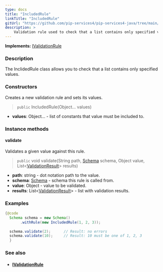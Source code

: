 ```yaml
---
type: docs
title: "IncludedRule"
linkTitle: "IncludedRule"
gitUrl: "https://github.com/pip-services4/pip-services4-java/tree/main/pip-services4-data-java"
description: >
    Validation rule used to check that a list contains only specified values.
---
```


**Implements:** [IValidationRule](../ivalidation_rule)

### Description

The InclidedRule class allows you to check that a list contains only specified values.

### Constructors
Creates a new validation rule and sets its values.

> `public` IncludedRule(Object... values)

- **values**: Object... - list of constants that value must be included to.

### Instance methods


#### validate
Validates a given value against this rule.

> `public` void validate(String path, [Schema](../schema) schema, Object value, List<[ValidationResult](../validation_result)> results)

- **path**: string - dot notation path to the value.
- **schema**: [Schema](../schema) - schema this rule is called from.
- **value**: Object - value to be validated.
- **results**: List<[ValidationResult](../validation_result)> - list with validation results.


### Examples
```java
{@code
  Schema schema = new Schema()
       .withRule(new IncludedRule(1, 2, 3));
  
  schema.validate(2);      // Result: no errors
  schema.validate(10);     // Result: 10 must be one of 1, 2, 3
  }
```

### See also
- #### [IValidationRule](../ivalidation_rule)
